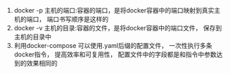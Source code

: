 1. docker -p 主机的端口:容器的端口，是将docker容器中的端口映射到真实主机的端口， 端口书写顺序是这样的
2. docker -v 主机的目录:容器的文件，是将docker容器中的端口文件， 保存到主机的目录中
3. 利用docker-compose 可以使用.yaml后缀的配置文件， 一次性执行多条docker指令， 提高效率和可复用性， 配置文件中的字段都是和指令中参数达到的效果相同的
